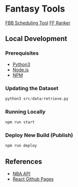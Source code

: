 # Fantasy Tools

[FBB Scheduling Tool](https://rrout2.github.io/test-fantasy-tool/)
[FF Ranker](https://rrout2.github.io/test-fantasy-tool/#football-ranker)

## Local Development
### Prerequisites
- [Python3](https://www.python.org/downloads/)
- [Node.js](https://nodejs.org/en)
- [NPM](https://www.npmjs.com/)

### Updating the Dataset
```python
python3 src/data/retrieve.py
```

### Running Locally
```sh
npm run start
```

### Deploy New Build (Publish)
```sh
npm run deploy
```

## References
- [NBA API](https://github.com/swar/nba_api)
- [React Github Pages](https://github.com/gitname/react-gh-pages)
